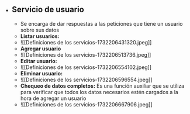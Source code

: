 - ## Servicio de usuario 
	-  Se encarga de dar respuestas a las peticiones que tiene un usuario sobre sus datos 
	- **Listar usuarios:**
	- ![[Definiciones de los servicios-1732206431320.jpeg]]
	- **Agregar usuario**
	- ![[Definiciones de los servicios-1732206513736.jpeg]]
	- **Editar usuario:**
	- ![[Definiciones de los servicios-1732206554102.jpeg]]
	- **Eliminar usuario:**
	- ![[Definiciones de los servicios-1732206596554.jpeg]]
	- **Chequeo de datos completos:** Es una función auxiliar que se utiliza para verificar que todos los datos necesarios estén cargados a la hora de agregar un usuario 
	- ![[Definiciones de los servicios-1732206667906.jpeg]]